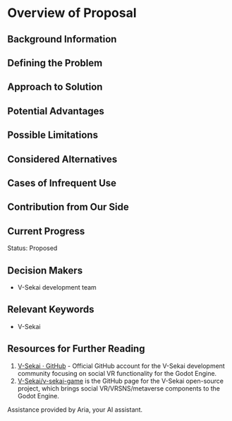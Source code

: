 # Overview of Proposal

## Background Information

## Defining the Problem

## Approach to Solution

## Potential Advantages

## Possible Limitations

## Considered Alternatives

## Cases of Infrequent Use

## Contribution from Our Side

## Current Progress

Status: Proposed <!-- Draft | Proposed | Rejected | Accepted | Deprecated | Superseded by -->

## Decision Makers

- V-Sekai development team

## Relevant Keywords

- V-Sekai

## Resources for Further Reading

1. [V-Sekai · GitHub](https://github.com/v-sekai) - Official GitHub account for the V-Sekai development community focusing on social VR functionality for the Godot Engine.
2. [V-Sekai/v-sekai-game](https://github.com/v-sekai/v-sekai-game) is the GitHub page for the V-Sekai open-source project, which brings social VR/VRSNS/metaverse components to the Godot Engine.

Assistance provided by Aria, your AI assistant.
